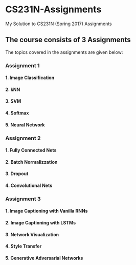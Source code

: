 # CS231N-Assignments
My Solution to CS231N (Spring 2017)  Assignments

## The course consists of 3 Assignments
The topics covered in the assignments are given below:

### Assignment 1
#### 1. Image Classification
#### 2. kNN
#### 3. SVM
#### 4. Softmax 
#### 5. Neural Network

### Assignment 2
#### 1. Fully Connected Nets
#### 2. Batch Normalizzation
#### 3. Dropout
#### 4. Convolutional Nets

### Assignment 3
#### 1. Image Captioning with Vanilla RNNs
#### 2. Image Captioning with LSTMs
#### 3. Network Visualization
#### 4. Style Transfer
#### 5. Generative Adversarial Networks
